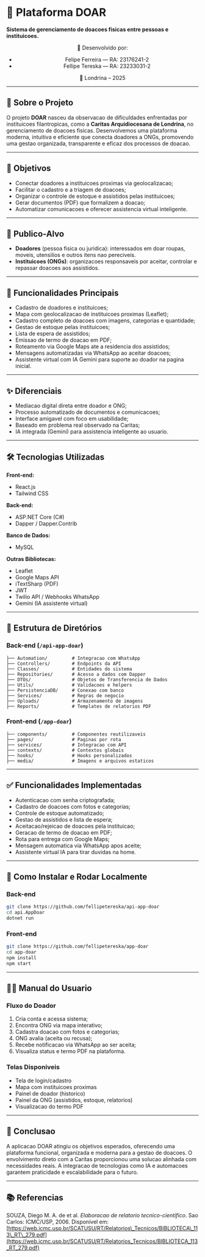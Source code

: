 # 👐 Plataforma DOAR

**Sistema de gerenciamento de doacoes fisicas entre pessoas e instituicoes.**

<div align="center">

📍 Desenvolvido por:

* Felipe Ferreira — RA: 23176241-2
* Fellipe Tereska — RA: 23233031-2

📍 Londrina – 2025

</div>

---

## 📖 Sobre o Projeto

O projeto **DOAR** nasceu da observacao de dificuldades enfrentadas por instituicoes filantropicas, como a **Caritas Arquidiocesana de Londrina**, no gerenciamento de doacoes fisicas. Desenvolvemos uma plataforma moderna, intuitiva e eficiente que conecta doadores a ONGs, promovendo uma gestao organizada, transparente e eficaz dos processos de doacao.

---

## 🎯 Objetivos

* Conectar doadores a instituicoes proximas via geolocalizacao;
* Facilitar o cadastro e a triagem de doacoes;
* Organizar o controle de estoque e assistidos pelas instituicoes;
* Gerar documentos (PDF) que formalizem a doacao;
* Automatizar comunicacoes e oferecer assistencia virtual inteligente.

---

## 👥 Publico-Alvo

* **Doadores** (pessoa fisica ou juridica): interessados em doar roupas, moveis, utensilios e outros itens nao pereciveis.
* **Instituicoes (ONGs)**: organizacoes responsaveis por aceitar, controlar e repassar doacoes aos assistidos.

---

## 🚀 Funcionalidades Principais

* Cadastro de doadores e instituicoes;
* Mapa com geolocalizacao de instituicoes proximas (Leaflet);
* Cadastro completo de doacoes com imagens, categorias e quantidade;
* Gestao de estoque pelas instituicoes;
* Lista de espera de assistidos;
* Emissao de termo de doacao em PDF;
* Roteamento via Google Maps ate a residencia dos assistidos;
* Mensagens automatizadas via WhatsApp ao aceitar doacoes;
* Assistente virtual com IA Gemini para suporte ao doador na pagina inicial.

---

## ✨ Diferenciais

* Mediacao digital direta entre doador e ONG;
* Processo automatizado de documentos e comunicacoes;
* Interface amigavel com foco em usabilidade;
* Baseado em problema real observado na Caritas;
* IA integrada (Gemini) para assistencia inteligente ao usuario.

---

## 🛠 Tecnologias Utilizadas

**Front-end:**

* React.js
* Tailwind CSS

**Back-end:**

* ASP.NET Core (C#)
* Dapper / Dapper.Contrib

**Banco de Dados:**

* MySQL

**Outras Bibliotecas:**

* Leaflet
* Google Maps API
* iTextSharp (PDF)
* JWT
* Twilio API / Webhooks WhatsApp
* Gemini (IA assistente virtual)

---

## 📂 Estrutura de Diretórios

### Back-end (`/api-app-doar`)

```
├── Automation/         # Integracao com WhatsApp
├── Controllers/        # Endpoints da API
├── Classes/            # Entidades do sistema
├── Repositories/       # Acesso a dados com Dapper
├── DTOs/               # Objetos de Transferencia de Dados
├── Utils/              # Validacoes e helpers
├── PersistenciaDB/     # Conexao com banco
├── Services/           # Regras de negocio
├── Uploads/            # Armazenamento de imagens
├── Reports/            # Templates de relatorios PDF
```

### Front-end (`/app-doar`)

```
├── components/         # Componentes reutilizaveis
├── pages/              # Paginas por rota
├── services/           # Integracao com API
├── contexts/           # Contextos globais
├── hooks/              # Hooks personalizados
├── media/              # Imagens e arquivos estaticos
```

---

## ✅ Funcionalidades Implementadas

* Autenticacao com senha criptografada;
* Cadastro de doacoes com fotos e categorias;
* Controle de estoque automatizado;
* Gestao de assistidos e lista de espera;
* Aceitacao/rejeicao de doacoes pela instituicao;
* Geracao de termo de doacao em PDF;
* Rota para entrega com Google Maps;
* Mensagem automatica via WhatsApp apos aceite;
* Assistente virtual IA para tirar duvidas na home.

---

## 💾 Como Instalar e Rodar Localmente

### Back-end

```bash
git clone https://github.com/fellipetereska/api-app-doar
cd api.AppDoar
dotnet run
```

### Front-end

```bash
git clone https://github.com/fellipetereska/app-doar
cd app-doar
npm install
npm start
```

---

## 👨‍💻 Manual do Usuario

### Fluxo do Doador

1. Cria conta e acessa sistema;
2. Encontra ONG via mapa interativo;
3. Cadastra doacao com fotos e categorias;
4. ONG avalia (aceita ou recusa);
5. Recebe notificacao via WhatsApp ao ser aceita;
6. Visualiza status e termo PDF na plataforma.

### Telas Disponiveis

* Tela de login/cadastro
* Mapa com instituicoes proximas
* Painel de doador (historico)
* Painel da ONG (assistidos, estoque, relatorios)
* Visualizacao do termo PDF

---

## 📌 Conclusao

A aplicacao DOAR atingiu os objetivos esperados, oferecendo uma plataforma funcional, organizada e moderna para a gestao de doacoes. O envolvimento direto com a Caritas proporcionou uma solucao alinhada com necessidades reais. A integracao de tecnologias como IA e automacoes garantem praticidade e escalabilidade para o futuro.

---

## 📚 Referencias

SOUZA, Diego M. A. de et al. *Elaboracao de relatorio tecnico-cientifico*. Sao Carlos: ICMC/USP, 2006.
Disponivel em: [https://web.icmc.usp.br/SCATUSU/RT/Relatorios\_Tecnicos/BIBLIOTECA\_113\_RT\_279.pdf](https://web.icmc.usp.br/SCATUSU/RT/Relatorios_Tecnicos/BIBLIOTECA_113_RT_279.pdf)
